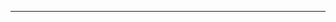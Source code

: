 <!--
CO_OP_TRANSLATOR_METADATA:
{
  "original_hash": "90ac762d40c6db51b8081cdb3e49e9db",
  "translation_date": "2025-08-28T21:10:39+00:00",
  "source_file": "README.md",
  "language_code": "el"
}
-->


---


